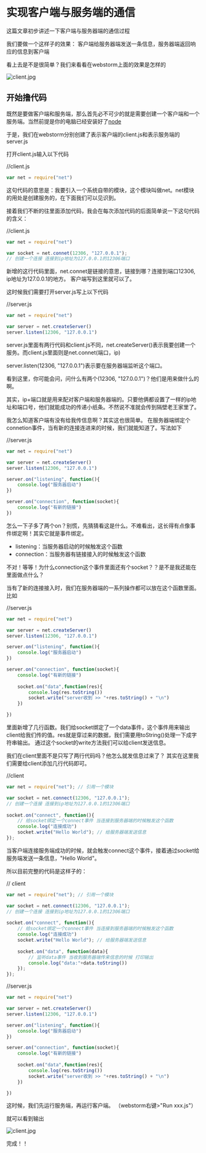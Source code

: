 # 实现客户端与服务端的通信 

这篇文章初步讲述一下客户端与服务器端的通信过程

我们要做一个这样子的效果：
客户端给服务器端发送一条信息，服务器端返回响应的信息到客户端

看上去是不是很简单？我们来看看在webstorm上面的效果是怎样的

![client.jpg](https://github.com/KamyoChae/Kam-NodeJs/blob/master/_images/client.JPG)

## 开始撸代码

既然是要做客户端和服务端，那么首先必不可少的就是需要创建一个客户端和一个服务端。当然前提是你的电脑已经安装好了[node](https://nodejs.org/zh-cn/download/)

于是，我们在webstorm分别创建了表示客户端的client.js和表示服务端的server.js 

打开client.js输入以下代码

//client.js
```javascript
var net = require("net")

```
这句代码的意思是：我要引入一个系统自带的模块，这个模块叫做net。net模块的用处是创建服务的，在下面我们可以见识到。

接着我们不断的往里面添加代码，我会在每次添加代码的后面简单说一下这句代码的含义：

//client.js
```javascript
var net = require("net")

var socket = net.connet(12306, "127.0.0.1"); 
// 创建一个连接 连接到ip地址为127.0.0.1的12306端口
```
新增的这行代码里面，net.connet是链接的意思，链接到哪？连接到端口12306, ip地址为127.0.0.1的地方。
客户端写到这里就可以了。

这时候我们需要打开server.js写上以下代码

//server.js
```javascript
var net = require("net")

var server = net.createServer()
server.listen(12306, "127.0.0.1")
```
server.js里面有两行代码和client.js不同，net.createServer()表示我要创建一个服务。而client.js里面则是net.connet(端口，ip)

server.listen(12306, "127.0.0.1")表示要在服务器端监听这个端口。

看到这里，你可能会问，问什么有两个(12306, "127.0.0.1")？他们是用来做什么的啊。

其实，ip+端口就是用来配对客户端和服务器端的。只要他俩都设置了一样的ip地址和端口号，他们就能成功的传递小纸条。不然说不准就会传到隔壁老王家里了。

我怎么知道客户端有没有给我传信息啊？其实这也很简单。
在服务器端绑定个connetion事件，当有新的连接连进来的时候，我们就能知道了。写法如下

//server.js

```javascript
var net = require("net")

var server = net.createServer()
server.listen(12306, "127.0.0.1")

server.on("listening", function(){
    console.log("服务器启动")
})

server.on("connection", function(socket){
    console.log("有新的链接")
})

```
怎么一下子多了两个on？别慌，先猜猜看这是什么。不难看出，这长得有点像事件绑定啊！其实它就是事件绑定。

- listening：当服务器启动的时候触发这个函数
- connection：当服务器有链接接入的时候触发这个函数

不对！等等！为什么connection这个事件里面还有个socket？？是不是我还能在里面做点什么？

当有了新的连接接入时，我们在服务器端的一系列操作都可以放在这个函数里面。比如

//server.js
```javascript
var net = require("net")

var server = net.createServer()
server.listen(12306, "127.0.0.1")

server.on("listening", function(){
    console.log("服务器启动")
})

server.on("connection", function(socket){
    console.log("有新的链接")
    
    socket.on("data",function(res){
        console.log(res.toString())
        socket.write("server收到 >> "+res.toString() + "\n")
    })

})

```
里面新增了几行函数。我们给socket绑定了一个data事件，这个事件用来输出client给我们传的值。res就是穿过来的数据，我们需要用toString()处理一下成字符串输出。
通过这个socket的write方法我们可以给client发送信息。

我们在client里面不是只写了两行代码吗？他怎么就发信息过来了？
其实在这里我们需要给client添加几行代码即可。

//client
```javascript
var net = require("net"); // 引用一个模块

var socket = net.connect(12306, "127.0.0.1"); 
// 创建一个连接 连接到ip地址为127.0.0.1的12306端口
 
socket.on("connect", function(){
    // 给socket绑定一个connect事件 当连接到服务器端的时候触发这个函数
    console.log("连接成功") 
    socket.write("Hello World"); // 给服务器端发送信息 
});
```
当客户端连接服务端成功的时候，就会触发connect这个事件，接着通过socket给服务端发送一条信息，"Hello World"。

所以目前完整的代码是这样子的：

// client
```javascript
var net = require("net"); // 引用一个模块

var socket = net.connect(12306, "127.0.0.1"); 
// 创建一个连接 连接到ip地址为127.0.0.1的12306端口
 
socket.on("connect", function(){
    // 给socket绑定一个connect事件 当连接到服务器端的时候触发这个函数
    console.log("连接成功") 
    socket.write("Hello World"); // 给服务器端发送信息 
    
    socket.on("data", function(data){
        // 监听data事件 当收到服务器端传来信息的时候 打印输出
        console.log("data:"+data.toString())
    });
});


```

//server.js
```javascript
var net = require("net")

var server = net.createServer()
server.listen(12306, "127.0.0.1")

server.on("listening", function(){
    console.log("服务器启动")
})

server.on("connection", function(socket){
    console.log("有新的链接")
    
    socket.on("data",function(res){
        console.log(res.toString())
        socket.write("server收到 >> "+res.toString() + "\n")
    })

})

```
这时候，我们先运行服务端，再运行客户端。
（webstorm右键>"Run xxx.js"）

就可以看到输出

![client.jpg](https://github.com/KamyoChae/Kam-NodeJs/blob/master/_images/client.JPG)

完成！！
